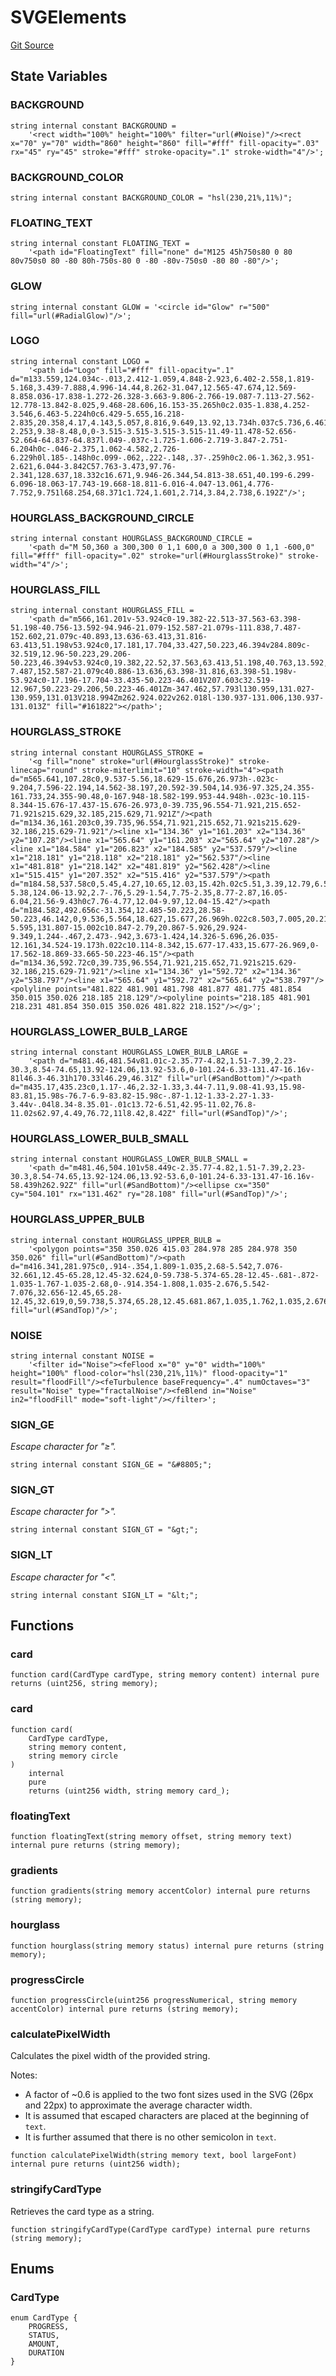 # SVGElements

[Git Source](https://github.com/sablier-labs/v2-core/tree/release/src/libraries/SVGElements.sol)

## State Variables

### BACKGROUND

```solidity
string internal constant BACKGROUND =
    '<rect width="100%" height="100%" filter="url(#Noise)"/><rect x="70" y="70" width="860" height="860" fill="#fff" fill-opacity=".03" rx="45" ry="45" stroke="#fff" stroke-opacity=".1" stroke-width="4"/>';
```

### BACKGROUND_COLOR

```solidity
string internal constant BACKGROUND_COLOR = "hsl(230,21%,11%)";
```

### FLOATING_TEXT

```solidity
string internal constant FLOATING_TEXT =
    '<path id="FloatingText" fill="none" d="M125 45h750s80 0 80 80v750s0 80 -80 80h-750s-80 0 -80 -80v-750s0 -80 80 -80"/>';
```

### GLOW

```solidity
string internal constant GLOW = '<circle id="Glow" r="500" fill="url(#RadialGlow)"/>';
```

### LOGO

```solidity
string internal constant LOGO =
    '<path id="Logo" fill="#fff" fill-opacity=".1" d="m133.559,124.034c-.013,2.412-1.059,4.848-2.923,6.402-2.558,1.819-5.168,3.439-7.888,4.996-14.44,8.262-31.047,12.565-47.674,12.569-8.858.036-17.838-1.272-26.328-3.663-9.806-2.766-19.087-7.113-27.562-12.778-13.842-8.025,9.468-28.606,16.153-35.265h0c2.035-1.838,4.252-3.546,6.463-5.224h0c6.429-5.655,16.218-2.835,20.358,4.17,4.143,5.057,8.816,9.649,13.92,13.734h.037c5.736,6.461,15.357-2.253,9.38-8.48,0,0-3.515-3.515-3.515-3.515-11.49-11.478-52.656-52.664-64.837-64.837l.049-.037c-1.725-1.606-2.719-3.847-2.751-6.204h0c-.046-2.375,1.062-4.582,2.726-6.229h0l.185-.148h0c.099-.062,.222-.148,.37-.259h0c2.06-1.362,3.951-2.621,6.044-3.842C57.763-3.473,97.76-2.341,128.637,18.332c16.671,9.946-26.344,54.813-38.651,40.199-6.299-6.096-18.063-17.743-19.668-18.811-6.016-4.047-13.061,4.776-7.752,9.751l68.254,68.371c1.724,1.601,2.714,3.84,2.738,6.192Z"/>';
```

### HOURGLASS_BACKGROUND_CIRCLE

```solidity
string internal constant HOURGLASS_BACKGROUND_CIRCLE =
    '<path d="M 50,360 a 300,300 0 1,1 600,0 a 300,300 0 1,1 -600,0" fill="#fff" fill-opacity=".02" stroke="url(#HourglassStroke)" stroke-width="4"/>';
```

### HOURGLASS_FILL

```solidity
string internal constant HOURGLASS_FILL =
    '<path d="m566,161.201v-53.924c0-19.382-22.513-37.563-63.398-51.198-40.756-13.592-94.946-21.079-152.587-21.079s-111.838,7.487-152.602,21.079c-40.893,13.636-63.413,31.816-63.413,51.198v53.924c0,17.181,17.704,33.427,50.223,46.394v284.809c-32.519,12.96-50.223,29.206-50.223,46.394v53.924c0,19.382,22.52,37.563,63.413,51.198,40.763,13.592,94.954,21.079,152.602,21.079s111.831-7.487,152.587-21.079c40.886-13.636,63.398-31.816,63.398-51.198v-53.924c0-17.196-17.704-33.435-50.223-46.401V207.603c32.519-12.967,50.223-29.206,50.223-46.401Zm-347.462,57.793l130.959,131.027-130.959,131.013V218.994Zm262.924.022v262.018l-130.937-131.006,130.937-131.013Z" fill="#161822"></path>';
```

### HOURGLASS_STROKE

```solidity
string internal constant HOURGLASS_STROKE =
    '<g fill="none" stroke="url(#HourglassStroke)" stroke-linecap="round" stroke-miterlimit="10" stroke-width="4"><path d="m565.641,107.28c0,9.537-5.56,18.629-15.676,26.973h-.023c-9.204,7.596-22.194,14.562-38.197,20.592-39.504,14.936-97.325,24.355-161.733,24.355-90.48,0-167.948-18.582-199.953-44.948h-.023c-10.115-8.344-15.676-17.437-15.676-26.973,0-39.735,96.554-71.921,215.652-71.921s215.629,32.185,215.629,71.921Z"/><path d="m134.36,161.203c0,39.735,96.554,71.921,215.652,71.921s215.629-32.186,215.629-71.921"/><line x1="134.36" y1="161.203" x2="134.36" y2="107.28"/><line x1="565.64" y1="161.203" x2="565.64" y2="107.28"/><line x1="184.584" y1="206.823" x2="184.585" y2="537.579"/><line x1="218.181" y1="218.118" x2="218.181" y2="562.537"/><line x1="481.818" y1="218.142" x2="481.819" y2="562.428"/><line x1="515.415" y1="207.352" x2="515.416" y2="537.579"/><path d="m184.58,537.58c0,5.45,4.27,10.65,12.03,15.42h.02c5.51,3.39,12.79,6.55,21.55,9.42,30.21,9.9,78.02,16.28,131.83,16.28,49.41,0,93.76-5.38,124.06-13.92,2.7-.76,5.29-1.54,7.75-2.35,8.77-2.87,16.05-6.04,21.56-9.43h0c7.76-4.77,12.04-9.97,12.04-15.42"/><path d="m184.582,492.656c-31.354,12.485-50.223,28.58-50.223,46.142,0,9.536,5.564,18.627,15.677,26.969h.022c8.503,7.005,20.213,13.463,34.524,19.159,9.999,3.991,21.269,7.609,33.597,10.788,36.45,9.407,82.181,15.002,131.835,15.002s95.363-5.595,131.807-15.002c10.847-2.79,20.867-5.926,29.924-9.349,1.244-.467,2.473-.942,3.673-1.424,14.326-5.696,26.035-12.161,34.524-19.173h.022c10.114-8.342,15.677-17.433,15.677-26.969,0-17.562-18.869-33.665-50.223-46.15"/><path d="m134.36,592.72c0,39.735,96.554,71.921,215.652,71.921s215.629-32.186,215.629-71.921"/><line x1="134.36" y1="592.72" x2="134.36" y2="538.797"/><line x1="565.64" y1="592.72" x2="565.64" y2="538.797"/><polyline points="481.822 481.901 481.798 481.877 481.775 481.854 350.015 350.026 218.185 218.129"/><polyline points="218.185 481.901 218.231 481.854 350.015 350.026 481.822 218.152"/></g>';
```

### HOURGLASS_LOWER_BULB_LARGE

```solidity
string internal constant HOURGLASS_LOWER_BULB_LARGE =
    '<path d="m481.46,481.54v81.01c-2.35.77-4.82,1.51-7.39,2.23-30.3,8.54-74.65,13.92-124.06,13.92-53.6,0-101.24-6.33-131.47-16.16v-81l46.3-46.31h170.33l46.29,46.31Z" fill="url(#SandBottom)"/><path d="m435.17,435.23c0,1.17-.46,2.32-1.33,3.44-7.11,9.08-41.93,15.98-83.81,15.98s-76.7-6.9-83.82-15.98c-.87-1.12-1.33-2.27-1.33-3.44v-.04l8.34-8.35.01-.01c13.72-6.51,42.95-11.02,76.8-11.02s62.97,4.49,76.72,11l8.42,8.42Z" fill="url(#SandTop)"/>';
```

### HOURGLASS_LOWER_BULB_SMALL

```solidity
string internal constant HOURGLASS_LOWER_BULB_SMALL =
    '<path d="m481.46,504.101v58.449c-2.35.77-4.82,1.51-7.39,2.23-30.3,8.54-74.65,13.92-124.06,13.92-53.6,0-101.24-6.33-131.47-16.16v-58.439h262.92Z" fill="url(#SandBottom)"/><ellipse cx="350" cy="504.101" rx="131.462" ry="28.108" fill="url(#SandTop)"/>';
```

### HOURGLASS_UPPER_BULB

```solidity
string internal constant HOURGLASS_UPPER_BULB =
    '<polygon points="350 350.026 415.03 284.978 285 284.978 350 350.026" fill="url(#SandBottom)"/><path d="m416.341,281.975c0,.914-.354,1.809-1.035,2.68-5.542,7.076-32.661,12.45-65.28,12.45-32.624,0-59.738-5.374-65.28-12.45-.681-.872-1.035-1.767-1.035-2.68,0-.914.354-1.808,1.035-2.676,5.542-7.076,32.656-12.45,65.28-12.45,32.619,0,59.738,5.374,65.28,12.45.681.867,1.035,1.762,1.035,2.676Z" fill="url(#SandTop)"/>';
```

### NOISE

```solidity
string internal constant NOISE =
    '<filter id="Noise"><feFlood x="0" y="0" width="100%" height="100%" flood-color="hsl(230,21%,11%)" flood-opacity="1" result="floodFill"/><feTurbulence baseFrequency=".4" numOctaves="3" result="Noise" type="fractalNoise"/><feBlend in="Noise" in2="floodFill" mode="soft-light"/></filter>';
```

### SIGN_GE

_Escape character for "≥"._

```solidity
string internal constant SIGN_GE = "&#8805;";
```

### SIGN_GT

_Escape character for ">"._

```solidity
string internal constant SIGN_GT = "&gt;";
```

### SIGN_LT

_Escape character for "<"._

```solidity
string internal constant SIGN_LT = "&lt;";
```

## Functions

### card

```solidity
function card(CardType cardType, string memory content) internal pure returns (uint256, string memory);
```

### card

```solidity
function card(
    CardType cardType,
    string memory content,
    string memory circle
)
    internal
    pure
    returns (uint256 width, string memory card_);
```

### floatingText

```solidity
function floatingText(string memory offset, string memory text) internal pure returns (string memory);
```

### gradients

```solidity
function gradients(string memory accentColor) internal pure returns (string memory);
```

### hourglass

```solidity
function hourglass(string memory status) internal pure returns (string memory);
```

### progressCircle

```solidity
function progressCircle(uint256 progressNumerical, string memory accentColor) internal pure returns (string memory);
```

### calculatePixelWidth

Calculates the pixel width of the provided string.

Notes:

- A factor of ~0.6 is applied to the two font sizes used in the SVG (26px and 22px) to approximate the average character
  width.
- It is assumed that escaped characters are placed at the beginning of `text`.
- It is further assumed that there is no other semicolon in `text`.

```solidity
function calculatePixelWidth(string memory text, bool largeFont) internal pure returns (uint256 width);
```

### stringifyCardType

Retrieves the card type as a string.

```solidity
function stringifyCardType(CardType cardType) internal pure returns (string memory);
```

## Enums

### CardType

```solidity
enum CardType {
    PROGRESS,
    STATUS,
    AMOUNT,
    DURATION
}
```

